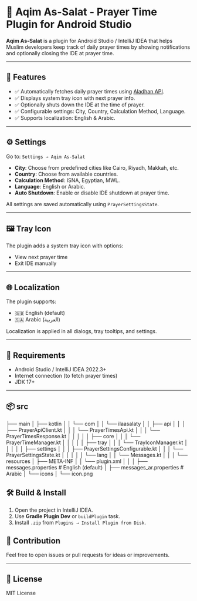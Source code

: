 # 🕌 Aqim As-Salat - Prayer Time Plugin for Android Studio

**Aqim As-Salat** is a plugin for Android Studio / IntelliJ IDEA that helps Muslim developers keep track of daily prayer times by showing notifications and optionally closing the IDE at prayer time.

---

## 📌 Features

- ✅ Automatically fetches daily prayer times using [Aladhan API](https://aladhan.com/prayer-times-api).
- ✅ Displays system tray icon with next prayer info.
- ✅ Optionally shuts down the IDE at the time of prayer.
- ✅ Configurable settings: City, Country, Calculation Method, Language.
- ✅ Supports localization: English & Arabic.

---

## ⚙️ Settings

Go to: `Settings → Aqim As-Salat`

- **City**: Choose from predefined cities like Cairo, Riyadh, Makkah, etc.
- **Country**: Choose from available countries.
- **Calculation Method**: ISNA, Egyptian, MWL.
- **Language**: English or Arabic.
- **Auto Shutdown**: Enable or disable IDE shutdown at prayer time.

All settings are saved automatically using `PrayerSettingsState`.

---

## 🖼️ Tray Icon

The plugin adds a system tray icon with options:
- View next prayer time
- Exit IDE manually

---

## 🌐 Localization

The plugin supports:
- 🇬🇧 English (default)
- 🇸🇦 Arabic (العربية)

Localization is applied in all dialogs, tray tooltips, and settings.

---

## 🔧 Requirements

- Android Studio / IntelliJ IDEA 2022.3+
- Internet connection (to fetch prayer times)
- JDK 17+

---
## 📦 src
├── main
│   ├── kotlin
│   │   └── com
│   │       └── ilaasalaty
│   │           ├── api
│   │           │   ├── PrayerApiClient.kt
│   │           │   └── PrayerTimesApi.kt
│   │           │   └── PrayerTimesResponse.kt
│   │           │
│   │           ├── core
│   │           │   └── PrayerTimeManager.kt
│   │           │
│   │           ├── tray
│   │           │   └── TrayIconManager.kt
│   │           │
│   │           ├── settings
│   │           │   ├── PrayerSettingsConfigurable.kt
│   │           │   └── PrayerSettingsState.kt
│   │           │
│   │           └── lang
│   │               └── Messages.kt
│   │
│   └── resources
│       ├── META-INF
│       │   └── plugin.xml
│       │
│       ├── messages.properties              # English (default)
│       ├── messages_ar.properties           # Arabic
│       └── icons
│           └── icon.png


## 🛠️ Build & Install

1. Open the project in IntelliJ IDEA.
2. Use **Gradle Plugin Dev** or `buildPlugin` task.
3. Install `.zip` from `Plugins → Install Plugin from Disk`.


## 🙏 Contribution

Feel free to open issues or pull requests for ideas or improvements.

---

## 📜 License

MIT License

